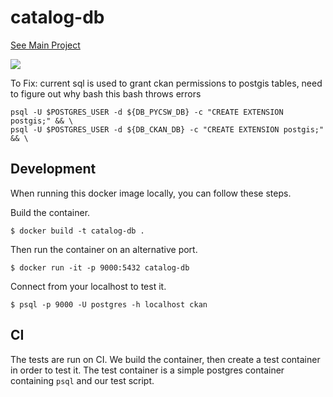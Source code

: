 # catalog-db
[See Main Project](https://github.com/GSA/catalog-app)

<a href="https://hub.docker.com/r/datagov/catalog-db/"><img src="http://dockeri.co/image/datagov/catalog-db" /></a>


To Fix:
current sql is used to grant ckan permissions to postgis tables, need to figure out why bash this bash throws errors
```
psql -U $POSTGRES_USER -d ${DB_PYCSW_DB} -c "CREATE EXTENSION postgis;" && \
psql -U $POSTGRES_USER -d ${DB_CKAN_DB} -c "CREATE EXTENSION postgis;" && \
```


## Development

When running this docker image locally, you can follow these steps.

Build the container.

    $ docker build -t catalog-db .

Then run the container on an alternative port.

    $ docker run -it -p 9000:5432 catalog-db

Connect from your localhost to test it.

    $ psql -p 9000 -U postgres -h localhost ckan


## CI

The tests are run on CI. We build the container, then create a test container in
order to test it. The test container is a simple postgres container containing
`psql` and our test script.

